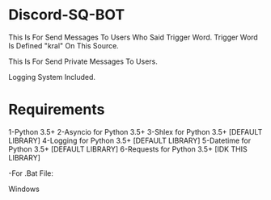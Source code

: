 # Discord-SQ-BOT
This Is For Send Messages To Users Who Said Trigger Word.
Trigger Word Is Defined "kral" On This Source.

This Is For Send Private Messages To Users.

Logging System Included.

# Requirements
1-Python 3.5+
2-Asyncio for Python 3.5+
3-Shlex for Python 3.5+ [DEFAULT LIBRARY]
4-Logging for Python 3.5+ [DEFAULT LIBRARY]
5-Datetime for Python 3.5+ [DEFAULT LIBRARY]
6-Requests for Python 3.5+ [IDK THIS LIBRARY]


-For .Bat File:

Windows
